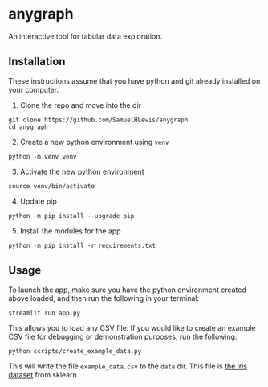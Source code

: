 # anygraph
An interactive tool for tabular data exploration.

## Installation
These instructions assume that you have python and git already installed on your computer.
1. Clone the repo and move into the dir
```
git clone https://github.com/SamuelHLewis/anygraph
cd anygraph
```
2. Create a new python environment using `venv`
```
python -m venv venv
```
3. Activate the new python environment
```
source venv/bin/activate
```
4. Update pip
```
python -m pip install --upgrade pip
```
5. Install the modules for the app
```
python -m pip install -r requirements.txt
```

## Usage

To launch the app, make sure you have the python environment created above loaded, and then run the following in your terminal:
```
streamlit run app.py
```

This allows you to load any CSV file. If you would like to create an example CSV file for debugging or demonstration purposes, run the following:
```
python scripts/create_example_data.py
```
This will write the file `example_data.csv` to the `data` dir. This file is [the iris dataset](https://scikit-learn.org/1.4/auto_examples/datasets/plot_iris_dataset.html) from sklearn.
